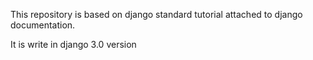 This repository is based on django standard tutorial attached to django documentation.

It is write in django 3.0 version